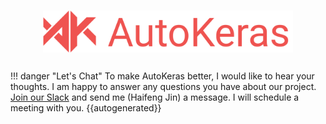 #
<img src="/img/row_red.svg" alt="drawing" width="400px" style="display: block; margin-left: auto; margin-right: auto"/>

##

!!! danger "Let's Chat"
    To make AutoKeras better, I would like to hear your thoughts.
    I am happy to answer any questions you have about our project.
    [Join our Slack](#community) and send me (Haifeng Jin) a message.
    I will schedule a meeting with you.
{{autogenerated}}
